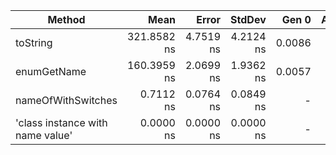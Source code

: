 ﻿|                           Method |        Mean |     Error |    StdDev |  Gen 0 | Allocated |
|--------------------------------- |------------:|----------:|----------:|-------:|----------:|
|                         toString | 321.8582 ns | 4.7519 ns | 4.2124 ns | 0.0086 |      36 B |
|                      enumGetName | 160.3959 ns | 2.0699 ns | 1.9362 ns | 0.0057 |      24 B |
|               nameOfWithSwitches |   0.7112 ns | 0.0764 ns | 0.0849 ns |      - |         - |
| 'class instance with name value' |   0.0000 ns | 0.0000 ns | 0.0000 ns |      - |         - |
